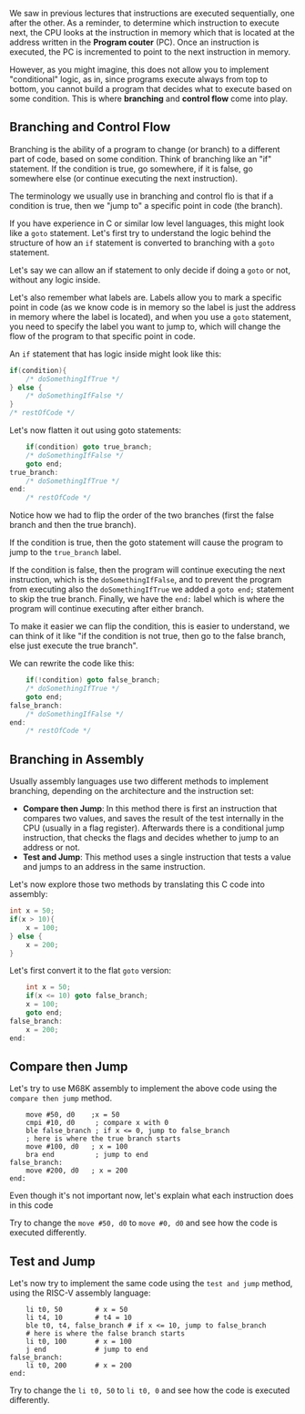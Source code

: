 We saw in previous lectures that instructions are executed sequentially, one after the other. 
As a reminder, to determine which instruction to execute next, the CPU looks at the instruction in memory which that is located at the address written in the **Program couter** (PC).
Once an instruction is executed, the PC is incremented to point to the next instruction in memory.

However, as you might imagine, this does not allow you to implement "conditional" logic, as in, since programs
execute always from top to bottom, you cannot build a program that decides what to execute based on some condition.
This is where **branching** and **control flow** come into play.

## Branching and Control Flow

Branching is the ability of a program to change (or branch) to a different part of code, based on some condition.
Think of branching like an "if" statement. If the condition is true, go somewhere, if it is false, go somewhere else (or continue executing the next instruction).

The terminology we usually use in branching and control flo is that if a condition is true, then we "jump to" a specific point in code (the branch).

If you have experience in C or similar low level languages, this might look like a `goto` statement.
Let's first try to understand the logic behind the structure of how an `if` statement is converted to branching with a `goto` statement.

Let's say we can allow an if statement to only decide if doing a `goto` or not, without any logic inside.

Let's also remember what labels are. Labels allow you to mark a specific point in code (as we know code is in memory so the label is just the address in memory where the label is located),
and when you use a `goto` statement, you need to specify the label you want to jump to, which will change the flow of the program to that specific point in code.

An `if` statement that has logic inside might look like this:
```c
if(condition){
    /* doSomethingIfTrue */
} else {
    /* doSomethingIfFalse */
}
/* restOfCode */
```
Let's now flatten it out using goto statements:
```c
    if(condition) goto true_branch;
    /* doSomethingIfFalse */
    goto end;
true_branch:
    /* doSomethingIfTrue */   
end:
    /* restOfCode */
```
Notice how we had to flip the order of the two branches (first the false branch and then the true branch).

If the condition is true, then the goto statement will cause the program to jump to the `true_branch` label.

If the condition is false, then the program will continue executing the next instruction, which is the `doSomethingIfFalse`,
and to prevent the program from executing also the `doSomethingIfTrue` we added a `goto end;` statement to skip the true branch.
Finally, we have the `end:` label which is where the program will continue executing after either branch.

To make it easier we can flip the condition, this is easier to understand, we can think of it like "if the condition is not true, then go to the false branch, else just execute the true branch".

We can rewrite the code like this:
```c
    if(!condition) goto false_branch;
    /* doSomethingIfTrue */
    goto end;
false_branch:
    /* doSomethingIfFalse */
end:
    /* restOfCode */
```

## Branching in Assembly

Usually assembly languages use two different methods to implement branching, depending on the architecture and the instruction set:
- **Compare then Jump**: In this method there is first an instruction that compares two values, and saves the result of the test internally in the CPU (usually in a flag register).
Afterwards there is a conditional jump instruction, that checks the flags and decides whether to jump to an address or not. 
- **Test and Jump**: This method uses a single instruction that tests a value and jumps to an address in the same instruction.

Let's now explore those two methods by translating this C code into assembly:

```c
int x = 50;
if(x > 10){
    x = 100;
} else {
    x = 200;
}
```

Let's first convert it to the flat `goto` version:
```c
    int x = 50;
    if(x <= 10) goto false_branch;
    x = 100;
    goto end;
false_branch:
    x = 200;
end:
```

## Compare then Jump
Let's try to use M68K assembly to implement the above code using the `compare then jump` method.
```m68k|playground
    move #50, d0    ;x = 50
    cmpi #10, d0     ; compare x with 0
    ble false_branch ; if x <= 0, jump to false_branch
    ; here is where the true branch starts
    move #100, d0   ; x = 100
    bra end          ; jump to end
false_branch:
    move #200, d0   ; x = 200
end:
```
Even though it's not important now, let's explain what each instruction does in this code

Try to change the `move #50, d0` to `move #0, d0` and see how the code is executed differently.

## Test and Jump
Let's now try to implement the same code using the `test and jump` method, using the RISC-V assembly language:

```riscv|playground
    li t0, 50        # x = 50
    li t4, 10        # t4 = 10 
    ble t0, t4, false_branch # if x <= 10, jump to false_branch
    # here is where the false branch starts
    li t0, 100       # x = 100
    j end            # jump to end
false_branch:
    li t0, 200       # x = 200
end:
```
Try to change the `li t0, 50` to `li t0, 0` and see how the code is executed differently.